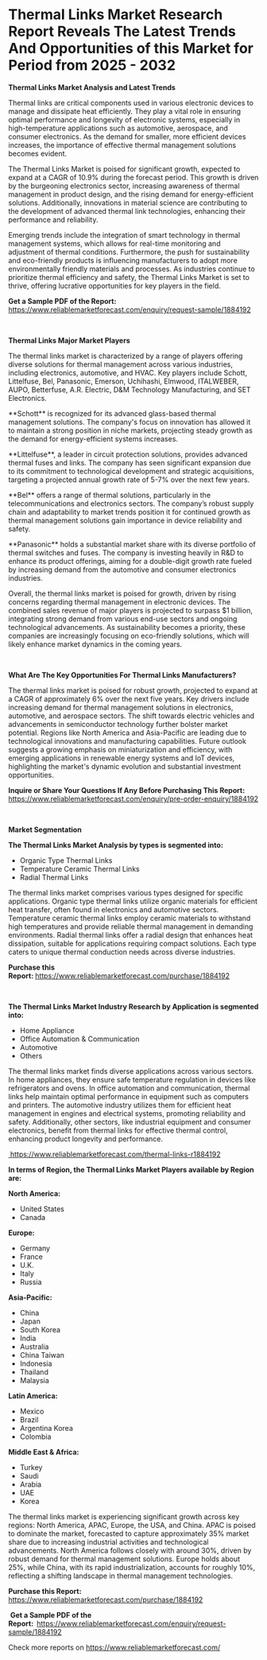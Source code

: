 <p><h1>Thermal Links Market Research Report Reveals The Latest Trends And Opportunities of this Market for Period from 2025 - 2032</h1></p><p><strong>Thermal Links Market Analysis and Latest Trends</strong></p>
<p><p>Thermal links are critical components used in various electronic devices to manage and dissipate heat efficiently. They play a vital role in ensuring optimal performance and longevity of electronic systems, especially in high-temperature applications such as automotive, aerospace, and consumer electronics. As the demand for smaller, more efficient devices increases, the importance of effective thermal management solutions becomes evident.</p><p>The Thermal Links Market is poised for significant growth, expected to expand at a CAGR of 10.9% during the forecast period. This growth is driven by the burgeoning electronics sector, increasing awareness of thermal management in product design, and the rising demand for energy-efficient solutions. Additionally, innovations in material science are contributing to the development of advanced thermal link technologies, enhancing their performance and reliability.</p><p>Emerging trends include the integration of smart technology in thermal management systems, which allows for real-time monitoring and adjustment of thermal conditions. Furthermore, the push for sustainability and eco-friendly products is influencing manufacturers to adopt more environmentally friendly materials and processes. As industries continue to prioritize thermal efficiency and safety, the Thermal Links Market is set to thrive, offering lucrative opportunities for key players in the field.</p></p>
<p><strong>Get a Sample PDF of the Report:&nbsp;</strong> <a href="https://www.reliablemarketforecast.com/enquiry/request-sample/1884192?utm_campaign=2140&utm_medium=2&utm_source=Github&utm_content=ia&utm_term=20022025&utm_id=thermal-links">https://www.reliablemarketforecast.com/enquiry/request-sample/1884192</a></p>
<p>&nbsp;</p>
<p><strong>Thermal Links Major Market Players</strong></p>
<p><p>The thermal links market is characterized by a range of players offering diverse solutions for thermal management across various industries, including electronics, automotive, and HVAC. Key players include Schott, Littelfuse, Bel, Panasonic, Emerson, Uchihashi, Elmwood, ITALWEBER, AUPO, Betterfuse, A.R. Electric, D&M Technology Manufacturing, and SET Electronics.</p><p>**Schott** is recognized for its advanced glass-based thermal management solutions. The company's focus on innovation has allowed it to maintain a strong position in niche markets, projecting steady growth as the demand for energy-efficient systems increases.</p><p>**Littelfuse**, a leader in circuit protection solutions, provides advanced thermal fuses and links. The company has seen significant expansion due to its commitment to technological development and strategic acquisitions, targeting a projected annual growth rate of 5-7% over the next few years.</p><p>**Bel** offers a range of thermal solutions, particularly in the telecommunications and electronics sectors. The company’s robust supply chain and adaptability to market trends position it for continued growth as thermal management solutions gain importance in device reliability and safety.</p><p>**Panasonic** holds a substantial market share with its diverse portfolio of thermal switches and fuses. The company is investing heavily in R&D to enhance its product offerings, aiming for a double-digit growth rate fueled by increasing demand from the automotive and consumer electronics industries.</p><p>Overall, the thermal links market is poised for growth, driven by rising concerns regarding thermal management in electronic devices. The combined sales revenue of major players is projected to surpass $1 billion, integrating strong demand from various end-use sectors and ongoing technological advancements. As sustainability becomes a priority, these companies are increasingly focusing on eco-friendly solutions, which will likely enhance market dynamics in the coming years.</p></p>
<p>&nbsp;</p>
<p><strong>What Are The Key Opportunities For Thermal Links Manufacturers?</strong></p>
<p><p>The thermal links market is poised for robust growth, projected to expand at a CAGR of approximately 6% over the next five years. Key drivers include increasing demand for thermal management solutions in electronics, automotive, and aerospace sectors. The shift towards electric vehicles and advancements in semiconductor technology further bolster market potential. Regions like North America and Asia-Pacific are leading due to technological innovations and manufacturing capabilities. Future outlook suggests a growing emphasis on miniaturization and efficiency, with emerging applications in renewable energy systems and IoT devices, highlighting the market's dynamic evolution and substantial investment opportunities.</p></p>
<p><strong>Inquire or Share Your Questions If Any Before Purchasing This Report:</strong> <a href="https://www.reliablemarketforecast.com/enquiry/pre-order-enquiry/1884192?utm_campaign=2140&utm_medium=2&utm_source=Github&utm_content=ia&utm_term=20022025&utm_id=thermal-links">https://www.reliablemarketforecast.com/enquiry/pre-order-enquiry/1884192</a></p>
<p>&nbsp;</p>
<p><strong>Market Segmentation</strong></p>
<p><strong>The Thermal Links Market Analysis by types is segmented into:</strong></p>
<p><ul><li>Organic Type Thermal Links</li><li>Temperature Ceramic Thermal Links</li><li>Radial Thermal Links</li></ul></p>
<p><p>The thermal links market comprises various types designed for specific applications. Organic type thermal links utilize organic materials for efficient heat transfer, often found in electronics and automotive sectors. Temperature ceramic thermal links employ ceramic materials to withstand high temperatures and provide reliable thermal management in demanding environments. Radial thermal links offer a radial design that enhances heat dissipation, suitable for applications requiring compact solutions. Each type caters to unique thermal conduction needs across diverse industries.</p></p>
<p><strong>Purchase this Report:&nbsp;</strong><a href="https://www.reliablemarketforecast.com/purchase/1884192?utm_campaign=2140&utm_medium=2&utm_source=Github&utm_content=ia&utm_term=20022025&utm_id=thermal-links">https://www.reliablemarketforecast.com/purchase/1884192</a></p>
<p>&nbsp;</p>
<p><strong>The Thermal Links Market Industry Research by Application is segmented into:</strong></p>
<p><ul><li>Home Appliance</li><li>Office Automation & Communication</li><li>Automotive</li><li>Others</li></ul></p>
<p><p>The thermal links market finds diverse applications across various sectors. In home appliances, they ensure safe temperature regulation in devices like refrigerators and ovens. In office automation and communication, thermal links help maintain optimal performance in equipment such as computers and printers. The automotive industry utilizes them for efficient heat management in engines and electrical systems, promoting reliability and safety. Additionally, other sectors, like industrial equipment and consumer electronics, benefit from thermal links for effective thermal control, enhancing product longevity and performance.</p></p>
<p><a href="https://www.reliablemarketforecast.com/thermal-links-r1884192?utm_campaign=2140&utm_medium=2&utm_source=Github&utm_content=ia&utm_term=20022025&utm_id=thermal-links">&nbsp;https://www.reliablemarketforecast.com/thermal-links-r1884192</a></p>
<p><strong>In terms of Region, the Thermal Links Market Players available by Region are:</strong></p>
<p>
    <p> <strong> North America: </strong>
        <ul>
            <li>United States</li>
            <li>Canada</li>
        </ul>
        </p> 
    <p> <strong> Europe: </strong>
        <ul>
            <li>Germany</li>
            <li>France</li>
            <li>U.K.</li>
            <li>Italy</li>
            <li>Russia</li>
        </ul>
        </p> 
    <p> <strong> Asia-Pacific: </strong>
        <ul>
            <li>China</li>
            <li>Japan</li>
            <li>South Korea</li>
            <li>India</li>
            <li>Australia</li>
            <li>China Taiwan</li>
            <li>Indonesia</li>
            <li>Thailand</li>
            <li>Malaysia</li>
        </ul>
        </p> 
    <p> <strong> Latin America: </strong>
        <ul>
            <li>Mexico</li>
            <li>Brazil</li>
            <li>Argentina Korea</li>
            <li>Colombia</li>
        </ul>
        </p> 
    <p> <strong> Middle East & Africa: </strong>
        <ul>
            <li>Turkey</li>
            <li>Saudi</li>
            <li>Arabia</li>
            <li>UAE</li>
            <li>Korea</li>
        </ul>
    </p>
    </p>
<p><p>The thermal links market is experiencing significant growth across key regions: North America, APAC, Europe, the USA, and China. APAC is poised to dominate the market, forecasted to capture approximately 35% market share due to increasing industrial activities and technological advancements. North America follows closely with around 30%, driven by robust demand for thermal management solutions. Europe holds about 25%, while China, with its rapid industrialization, accounts for roughly 10%, reflecting a shifting landscape in thermal management technologies.</p></p>
<p><strong>Purchase this Report: </strong><a href="https://www.reliablemarketforecast.com/purchase/1884192?utm_campaign=2140&utm_medium=2&utm_source=Github&utm_content=ia&utm_term=20022025&utm_id=thermal-links">https://www.reliablemarketforecast.com/purchase/1884192</a></p>
<p>&nbsp;<strong>Get a Sample PDF of the Report:&nbsp;&nbsp;</strong><a href="https://www.reliablemarketforecast.com/enquiry/request-sample/1884192?utm_campaign=2140&utm_medium=2&utm_source=Github&utm_content=ia&utm_term=20022025&utm_id=thermal-links">https://www.reliablemarketforecast.com/enquiry/request-sample/1884192</a></p>
<p><strong></strong></p>
<p>Check more reports on <a href="https://www.reliablemarketforecast.com/?utm_campaign=2140&utm_medium=2&utm_source=Github&utm_content=ia&utm_term=20022025&utm_id=thermal-links">https://www.reliablemarketforecast.com/</a></p>